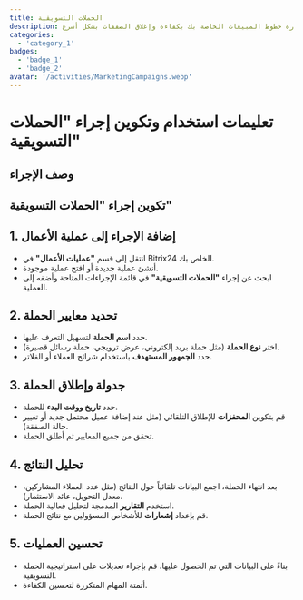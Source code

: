 ```yaml
---
title: الحملات التسويقية
description: إدارة خطوط المبيعات الخاصة بك بكفاءة وإغلاق الصفقات بشكل أسرع.
categories: 
  - 'category_1'
badges: 
  - 'badge_1'
  - 'badge_2'
avatar: '/activities/MarketingCampaigns.webp'
---
```

# تعليمات استخدام وتكوين إجراء "الحملات التسويقية"

## وصف الإجراء

## **تكوين إجراء "الحملات التسويقية"**

## 1. إضافة الإجراء إلى عملية الأعمال
- انتقل إلى قسم **"عمليات الأعمال"** في Bitrix24 الخاص بك.
- أنشئ عملية جديدة أو افتح عملية موجودة.
- ابحث عن إجراء **"الحملات التسويقية"** في قائمة الإجراءات المتاحة وأضفه إلى العملية.

## 2. تحديد معايير الحملة
- حدد **اسم الحملة** لتسهيل التعرف عليها.
- اختر **نوع الحملة** (مثل حملة بريد إلكتروني، عرض ترويجي، حملة رسائل قصيرة).
- حدد **الجمهور المستهدف** باستخدام شرائح العملاء أو الفلاتر.

## 3. جدولة وإطلاق الحملة
- حدد **تاريخ ووقت البدء** للحملة.
- قم بتكوين **المحفزات** للإطلاق التلقائي (مثل عند إضافة عميل محتمل جديد أو تغيير حالة الصفقة).
- تحقق من جميع المعايير ثم أطلق الحملة.

## 4. تحليل النتائج
- بعد انتهاء الحملة، اجمع البيانات تلقائياً حول النتائج (مثل عدد العملاء المشاركين، معدل التحويل، عائد الاستثمار).
- استخدم **التقارير** المدمجة لتحليل فعالية الحملة.
- قم بإعداد **إشعارات** للأشخاص المسؤولين مع نتائج الحملة.

## 5. تحسين العمليات
- بناءً على البيانات التي تم الحصول عليها، قم بإجراء تعديلات على استراتيجية الحملة التسويقية.
- أتمتة المهام المتكررة لتحسين الكفاءة.
